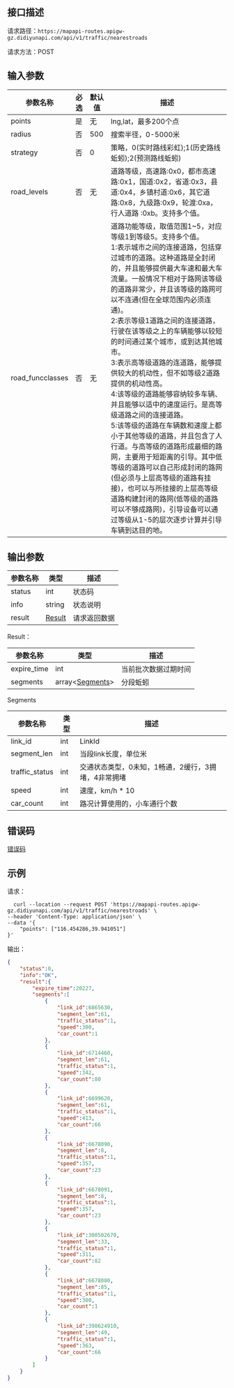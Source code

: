 ## 接口描述
请求路径：`https://mapapi-routes.apigw-gz.didiyunapi.com/api/v1/traffic/nearestroads`

请求方法：POST
## 输入参数
|参数名称 | 必选 | 默认值 | 描述|
|--------|-----|-----|-----|
|points| 是 | 无 |lng,lat，最多200个点|
| radius | 否 | 500 | 搜索半径，0-5000米 |
|strategy  | 否 | 0 |策略，0(实时路线彩虹);1(历史路线蚯蚓);2(预测路线蚯蚓)|
|road_levels | 否 | 无 | 道路等级，高速路:0x0，都市高速路:0x1，国道:0x2，省道:0x3，县道:0x4，乡镇村道:0x6，其它道路:0x8，九级路:0x9，轮渡:0xa，行人道路 :0xb。支持多个值。|
|road_funcclasses | 否 | 无 |道路功能等级，取值范围1~5，对应等级1到等级5。支持多个值。<br>1:表示城市之间的连接道路，包括穿过城市的道路。这种道路是全封闭的，并且能够提供最大车速和最大车流量。一般情况下相对于路网该等级的道路非常少，并且该等级的路网可以不连通(但在全球范围内必须连通)。<br>2:表示等级1道路之间的连接道路，行驶在该等级之上的车辆能够以较短的时间通过某个城市，或到达其他城市。<br>3:表示高等级道路的连道路，能够提供较大的机动性，但不如等级2道路提供的机动性高。<br>4:该等级的道路能够容纳较多车辆、并且能够以适中的速度运行。是高等级道路之间的连接道路。<br>5:该等级的道路在车辆数和速度上都小于其他等级的道路，并且包含了人行道。与高等级的道路形成最细的路网，主要用于短距离的引导。其中低等级的道路可以自己形成封闭的路网(但必须与上层高等级的道路有挂接)，也可以与所挂接的上层高等级道路构建封闭的路网(低等级的道路可以不够成路网)，引导设备可以通过等级从1-5的层次逐步计算并引导车辆到达目的地。|


## 输出参数
|参数名称  | 类型 | 描述|
|--------|-----|-----|
|status | int  |状态码 |
|info|string|状态说明	|
|result | [Result](#Result)|请求返回数据 |

<span id="Result"></span>
Result：

|参数名称  | 类型 | 描述 |
|--------|-----|-----|
|expire_time   | int  |当前批次数据过期时间|
|segments   |  array<[Segments](#Segments)>  |分段蚯蚓 |

<span id="Segments"></span>
Segments

|参数名称  | 类型 | 描述 |
|--------|-----|-----|
|link_id   | int  |LinkId|
|segment_len   | int   |当段link长度，单位米|
|traffic_status   | int   |交通状态类型，0未知，1畅通，2缓行，3拥堵，4非常拥堵|
|speed   | int   |速度，km/h * 10|
|car_count   | int   |路况计算使用的，小车通行个数|

## 错误码
[错误码](/static/apimarket-docs/services/地图开放平台/错误码.md#errorCode)

## 示例

请求：
``` shell
  curl --location --request POST 'https://mapapi-routes.apigw-gz.didiyunapi.com/api/v1/traffic/nearestroads' \
--header 'Content-Type: application/json' \
--data '{
    "points": ["116.454286,39.941051"]
}'
```
输出：
``` json
{
    "status":0,
    "info":"OK",
    "result":{
        "expire_time":20227,
        "segments":[
            {
                "link_id":6865630,
                "segment_len":61,
                "traffic_status":1,
                "speed":300,
                "car_count":1
            },
            {
                "link_id":6714460,
                "segment_len":61,
                "traffic_status":1,
                "speed":342,
                "car_count":80
            },
            {
                "link_id":6699620,
                "segment_len":61,
                "traffic_status":1,
                "speed":413,
                "car_count":66
            },
            {
                "link_id":6678090,
                "segment_len":8,
                "traffic_status":1,
                "speed":357,
                "car_count":23
            },
            {
                "link_id":6678091,
                "segment_len":8,
                "traffic_status":1,
                "speed":357,
                "car_count":23
            },
            {
                "link_id":300502670,
                "segment_len":33,
                "traffic_status":1,
                "speed":311,
                "car_count":82
            },
            {
                "link_id":6678080,
                "segment_len":85,
                "traffic_status":1,
                "speed":300,
                "car_count":1
            },
            {
                "link_id":398624910,
                "segment_len":49,
                "traffic_status":1,
                "speed":363,
                "car_count":66
            }
        ]
    }
}
```
